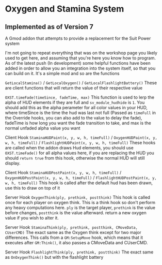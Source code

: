# Oxygen and Stamina System
## Implemented as of Version 7

A Gmod addon that attempts to provide a replacement for the Suit Power system

I'm not going to repeat everything that was on the workshop page you likely used to get here, and assuming that you're here you know how to program. As of the latest push (In development) some helpful functions have been added in order to allow you an integration into the system itself, so that you can build on it. It's a simple mod and so are the functions

`GetLocalStamina()` / `GetLocalOxygen()` / `GetLocalFlashlightBattery()`
These are client functions that will return the value of their respective value

`OXST.timeFade(timeSince, fadeTime, max)`
This function is used to lerp the alpha of HUD elements if they are full and `sv_module_hudhide` is `1`. You should add this as the alpha perameter for all color values in your HUD, where timeSince is the time the hud was last not full (Passed as `timeFull` in the Override hooks, you can also add to the value to delay the fade), fadeTime is how long you want the fade transition to take, and max is the normal unfaded alpha value you want

Client Hook `StaminaHUDPaint(x, y, w, h, timeFull)` / `OxygenHUDPaint(x, y, w, h, timeFull)` / `FlashlightHUDPaint(x, y, w, h, timeFull)`
These hooks are called when the addon draws Hud elements, you should use `OXST.timeFade()` for all alpha values here, if you are replacing the HUD you should `return true` from this hook, otherwise the normal HUD will still display.

Client Hook `StaminaHUDPostPaint(x, y, w, h, timeFull)` / `OxygenHUDPostPaint(x, y, w, h, timeFull)` / `FlashlightHUDPostPaint(x, y, w, h, timeFull)`
This hook is called after the default hud has been drawn, use this to draw on top of it

Server Hook `OxygenThink(ply, prethink, postthink)`
This hook is called once for each player on oxygen think. This is a think hook so don't perform any heavy computations here. `ply` is the target player, `prethink` is the value before changes, `postthink` is the value afterward. return a new oxygen value if you wish to alter it.

Server Hook `StaminaThink(ply, prethink, postthink, CMoveData, CUserCMD)`
The exact same as the Oxygen think except for two major differences. This calls from a `GM:SetupMove` hook, which means that it executes after `GM:Think()`, it also passes a CMoveData and CUserCMD.

Server Hook `FlashlightThink(ply, prethink, postthink)`
The exact same as `OnOxygenThink()` but with the flashlight battery
